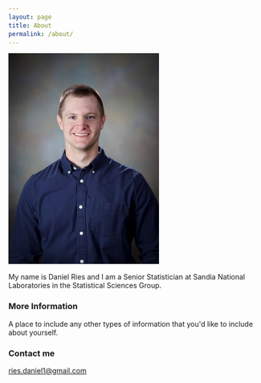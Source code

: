 ```yaml
---
layout: page
title: About
permalink: /about/
---
```


![](images/Ries_Daniel_resize.jpg) 

My name is Daniel Ries and I am a Senior Statistician at Sandia National Laboratories in the Statistical Sciences Group. 



### More Information

A place to include any other types of information that you'd like to include about yourself.

### Contact me

[ries.daniel1@gmail.com](mailto:ries.daniel1@gmail.com)
